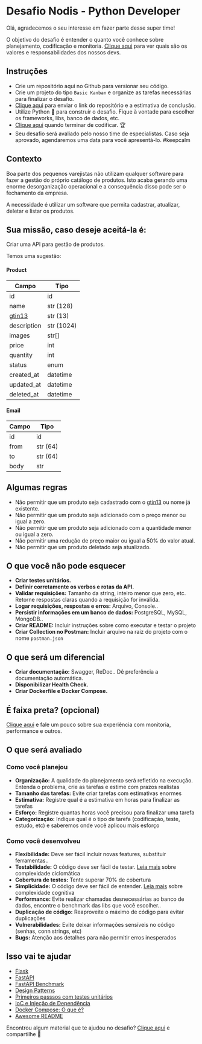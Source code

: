# Desafio Nodis - Python Developer

Olá, agradecemos o seu interesse em fazer parte desse super time!

O objetivo do desafio é entender o quanto você conhece sobre planejamento, codificação e monitoria. [Clique aqui](https://github.com/nodis-com-br/bushido) para ver quais são os valores e responsabilidades dos nossos devs.

## Instruções
* Crie um repositório aqui no Github para versionar seu código.
* Crie um projeto do tipo ```Basic Kanban``` e organize as tarefas necessárias para finalizar o desafio.
* [Clique aqui](https://docs.google.com/forms/d/e/1FAIpQLSczrZ3qw3X4R0D1Ch7qgVWlos7g6ARfnnb8o80q9yIR8UKKpQ/viewform) para enviar o link do repositório e a estimativa de conclusão.
* Utilize Python :snake: para construir o desafio. Fique à vontade para escolher os frameworks, libs, banco de dados, etc.
* [Clique aqui](https://docs.google.com/forms/d/e/1FAIpQLSc9z1tr3mqxsnEhgtW5wzwX2yLveSMAbx1X_lg5LLw-3199Ew/viewform) quando terminar de codificar. :trophy:
* Seu desafio será avaliado pelo nosso time de especialistas. Caso seja aprovado, agendaremos uma data para você apresentá-lo. #keepcalm

## Contexto

Boa parte dos pequenos varejistas não utilizam qualquer software para fazer a gestão do próprio catálogo de produtos. Isto acaba gerando uma enorme desorganização operacional e a consequência disso pode ser o fechamento da empresa. 

A necessidade é utilizar um software que permita cadastrar, atualizar, deletar e listar os produtos.

## Sua missão, caso deseje aceitá-la é:

Criar uma API para gestão de produtos.

Temos uma sugestão:

#### Product

Campo   | Tipo
--------- | ------
id | id
name | str (128)
[gtin13](https://www.gs1br.org/codigos-e-padroes/chaves-de-identificacao/gtin) | str (13)
description | str (1024)
images | str[]
price | int 
quantity | int
status | enum
created_at | datetime
updated_at | datetime
deleted_at | datetime

#### Email

Campo   | Tipo
--------- | ------
id | id
from | str (64)
to | str (64)
body | str 

## Algumas regras

* Não permitir que um produto seja cadastrado com o [gtin13](https://www.gs1br.org/codigos-e-padroes/chaves-de-identificacao/gtin) ou nome já existente.
* Não permitir que um produto seja adicionado com o preço menor ou igual a zero.
* Não permitir que um produto seja adicionado com a quantidade menor ou igual a zero.
* Não permitir uma redução de preço maior ou igual a 50% do valor atual.
* Não permitir que um produto deletado seja atualizado.

## O que você não pode esquecer

* **Criar testes unitários.**
* **Definir corretamente os verbos e rotas da API.** 
* **Validar requisições:** Tamanho da string, inteiro menor que zero, etc. Retorne respostas claras quando a requisição for inválida.
* **Logar requisições, respostas e erros:** Arquivo, Console..
* **Persistir informações em um banco de dados:** PostgreSQL, MySQL, MongoDB..
* **Criar README:** Incluir instruções sobre como executar e testar o projeto
* **Criar Collection no Postman:** Incluir arquivo na raiz do projeto com o nome ```postman.json```

## O que será um diferencial

* **Criar documentação:** Swagger, ReDoc.. Dê preferência a documentação automática.
* **Disponibilizar Health Check.**
* **Criar Dockerfile e Docker Compose.**

## É faixa preta? (opcional)

[Clique aqui](https://docs.google.com/forms/d/e/1FAIpQLScMn9JOKzFlfQw0-uoNc20TNwTRzLEMZxBPMNFcUjq5SzOmwg/viewform) e fale um pouco sobre sua experiência com monitoria, performance e outros.

## O que será avaliado

### Como você planejou

* **Organização:** A qualidade do planejamento será refletido na execução. Entenda o problema, crie as tarefas e estime com prazos realistas
* **Tamanho das tarefas:** Evite criar tarefas com estimativas enormes
* **Estimativa:** Registre qual é a estimativa em horas para finalizar as tarefas
* **Esforço:** Registre quantas horas você precisou para finalizar uma tarefa
* **Categorização:** Indique qual é o tipo de tarefa (codificação, teste, estudo, etc) e saberemos onde você aplicou mais esforço

### Como você desenvolveu

* **Flexibilidade:** Deve ser fácil incluir novas features, substituir ferramentas..
* **Testabilidade:** O código deve ser fácil de testar. [Leia mais](https://medium.com/php-brasil/complexidade-ciclom%C3%A1tica-454191081681) sobre complexidade ciclomática
* **Cobertura de testes:** Tente superar 70% de cobertura
* **Simplicidade:** O código deve ser fácil de entender. [Leia mais](https://artesoftware.com.br/2019/02/10/complexidade-cognitiva/) sobre complexidade cognitiva
* **Performance:** Evite realizar chamadas desnecessárias ao banco de dados, encontre o benchmark das libs que você escolher..
* **Duplicação de código:** Reaproveite o máximo de código para evitar duplicações
* **Vulnerabilidades:** Evite deixar informações sensíveis no código (senhas, conn strings, etc)
* **Bugs:** Atenção aos detalhes para não permitir erros inesperados

## Isso vai te ajudar

* [Flask](https://lucassimon.com.br/2018/06/serie-api-em-flask---parte-1---introducao-configuracao-e-hello-world/)
* [FastAPI](https://fastapi.tiangolo.com/)
* [FastAPI Benchmark](https://fastapi.tiangolo.com/)
* [Design Patterns](https://github.com/kelvins/design-patterns-python)
* [Primeiros passsos com testes unitários](http://devfuria.com.br/python/tdd-primeiros-passos-com-testes-unitarios/)
* [IoC e Injeção de Dependência](https://www.youtube.com/watch?v=A_rPxoNO3-c)
* [Docker Compose: O que é?](https://imasters.com.br/banco-de-dados/docker-compose-o-que-e-para-que-serve-o-que-come)
* [Awesome README](https://github.com/matiassingers/awesome-readme)

Encontrou algum material que te ajudou no desafio? [Clique aqui](https://docs.google.com/forms/d/e/1FAIpQLSf6CXySxRopuPWkntHjb7_x2SIk4TUIBMrfjhqLp5xD0SJi5w/viewform) e compartilhe :pray:
